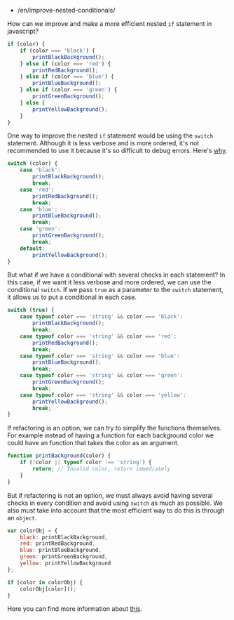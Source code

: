 -   /en/improve-nested-conditionals/

How can we improve and make a more efficient nested `if` statement in javascript?

```javascript
if (color) {
    if (color === 'black') {
        printBlackBackground();
    } else if (color === 'red') {
        printRedBackground();
    } else if (color === 'blue') {
        printBlueBackground();
    } else if (color === 'green') {
        printGreenBackground();
    } else {
        printYellowBackground();
    }
}
```

One way to improve the nested `if` statement would be using the `switch` statement. Although it is less verbose and is more ordered, it's not recommended to use it because it's so difficult to debug errors. Here's [why](https://toddmotto.com/deprecating-the-switch-statement-for-object-literals).

```javascript
switch (color) {
    case 'black':
        printBlackBackground();
        break;
    case 'red':
        printRedBackground();
        break;
    case 'blue':
        printBlueBackground();
        break;
    case 'green':
        printGreenBackground();
        break;
    default:
        printYellowBackground();
}
```

But what if we have a conditional with several checks in each statement? In this case, if we want it less verbose and more ordered, we can use the conditional `switch`.
If we pass `true` as a parameter to the `switch` statement, it allows us to put a conditional in each case.

```javascript
switch (true) {
    case typeof color === 'string' && color === 'black':
        printBlackBackground();
        break;
    case typeof color === 'string' && color === 'red':
        printRedBackground();
        break;
    case typeof color === 'string' && color === 'blue':
        printBlueBackground();
        break;
    case typeof color === 'string' && color === 'green':
        printGreenBackground();
        break;
    case typeof color === 'string' && color === 'yellow':
        printYellowBackground();
        break;
}
```

If refactoring is an option, we can try to simplify the functions themselves. For example instead of having a function for each background color we could have an function that takes the color as an argument.

```javascript
function printBackground(color) {
    if (!color || typeof color !== 'string') {
        return; // Invalid color, return immediately
    }
}
```

But if refactoring is not an option, we must always avoid having several checks in every condition and avoid using `switch` as much as possible. We also must take into account that the most efficient way to do this is through an `object`.

```javascript
var colorObj = {
    black: printBlackBackground,
    red: printRedBackground,
    blue: printBlueBackground,
    green: printGreenBackground,
    yellow: printYellowBackground
};

if (color in colorObj) {
    colorObj[color]();
}
```

Here you can find more information about [this](http://www.nicoespeon.com/en/2015/01/oop-revisited-switch-in-js/).
